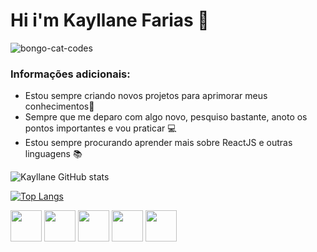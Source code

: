 # Hi i'm Kayllane Farias 👋

![bongo-cat-codes](https://user-images.githubusercontent.com/75839810/164514513-4d093c2d-f219-4497-8aef-75b43494ac83.gif)


### Informações adicionais:
<ul>
  <li>Estou sempre criando novos projetos para aprimorar meus conhecimentos🚀 </li>
  <li> Sempre que me deparo com algo novo, pesquiso bastante, anoto os pontos importantes e vou praticar 💻 </li>
  <li> Estou sempre procurando aprender mais sobre ReactJS e outras linguagens 📚</li>
</ul>


![Kayllane GitHub stats](https://github-readme-stats.vercel.app/api?username=Aninimo&show_icons=true&theme=tokyonight)

[![Top Langs](https://github-readme-stats.vercel.app/api/top-langs/?username=Aninimo&layout=compact&theme=tokyonight)](https://github.com/Aninimo/github-readme-stats)

<div>
  <img src="https://cdn.jsdelivr.net/gh/devicons/devicon/icons/html5/html5-original.svg" width="50of" />
          
  <img src="https://cdn.jsdelivr.net/gh/devicons/devicon/icons/css3/css3-original.svg" width="50px"/>
         
  <img src="https://cdn.jsdelivr.net/gh/devicons/devicon/icons/javascript/javascript-original.svg" width="50px"/>       
  
  <img src="https://cdn.jsdelivr.net/gh/devicons/devicon/icons/react/react-original.svg" width="50px"/>
          
  <img src="https://cdn.jsdelivr.net/gh/devicons/devicon/icons/python/python-original.svg" width="50px"/>
          
</div>



